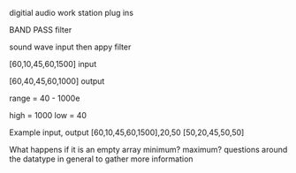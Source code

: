 digitial audio work station plug ins 

BAND PASS filter

sound wave input then appy filter 

[60,10,45,60,1500] input 

[60,40,45,60,1000] output

range = 40 - 1000e

high = 1000
low = 40

Example input, output 
[60,10,45,60,1500],20,50
[50,20,45,50,50]

What happens if it is an empty array
minimum? maximum?
questions around the datatype in general to gather more information 
